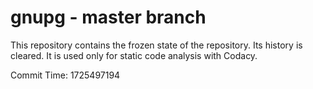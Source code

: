 # gnupg - master branch

This repository contains the frozen state of the repository.
Its history is cleared. It is used only for static code
analysis with Codacy.

Commit Time: 1725497194
